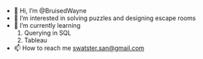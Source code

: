 - 👋 Hi, I’m @BruisedWayne
- 👀 I’m interested in solving puzzles and designing escape rooms
- 🌱 I’m currently learning
  1. Querying in SQL
  2. Tableau
- 📫 How to reach me [swatster.san@gmail.com](mailto:swatster.san@gmail.com)

